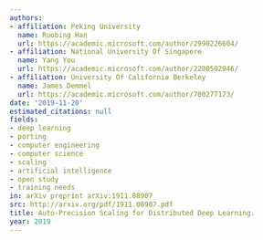 ```yaml
---
authors:
- affiliation: Peking University
  name: Ruobing Han
  url: https://academic.microsoft.com/author/2990226604/
- affiliation: National University Of Singapore
  name: Yang You
  url: https://academic.microsoft.com/author/2200502946/
- affiliation: University Of California Berkeley
  name: James Demmel
  url: https://academic.microsoft.com/author/700277173/
date: '2019-11-20'
estimated_citations: null
fields:
- deep learning
- porting
- computer engineering
- computer science
- scaling
- artificial intelligence
- open study
- training needs
in: arXiv preprint arXiv:1911.08907
src: http://arxiv.org/pdf/1911.08907.pdf
title: Auto-Precision Scaling for Distributed Deep Learning.
year: 2019
---
```

